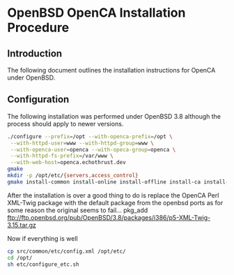 # OpenBSD OpenCA Installation Procedure
## Introduction
The following document outlines the installation instructions for OpenCA under OpenBSD.

## Configuration
The following installation was performed under OpenBSD 3.8 although the process should apply to newer versions.

```bash
./configure --prefix=/opt --with-openca-prefix=/opt \
 --with-httpd-user=www --with-httpd-group=www \
 --with-openca-user=openca --with-opeca-group=openca \
 --with-httpd-fs-prefix=/var/www \
 --with-web-host=openca.echothrust.dev
gmake
mkdir -p /opt/etc/{servers,access_control}
gmake install-common install-online install-offline install-ca install-pub
```

After the installation is over a good thing to do is replace the OpenCA Perl XML-Twig package
with the default package from the openbsd ports as for some reason the original seems to fail...
pkg_add ftp://ftp.openbsd.org/pub/OpenBSD/3.8/packages/i386/p5-XML-Twig-3.15.tar.gz

Now if everything is well
```bash
cp src/common/etc/config.xml /opt/etc/
cd /opt/
sh etc/configure_etc.sh
```
